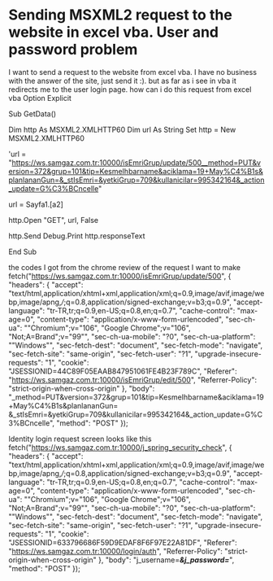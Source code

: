 
# Sending MSXML2 request to the website in excel vba. User and password problem

I want to send a request to the website from excel vba. I have no business with the answer of the site, just send it :). but as far as i see in vba it redirects me to the user login page.
how can i do this request from excel vba
Option Explicit


Sub GetData()


Dim http As MSXML2.XMLHTTP60
Dim url As String
Set http = New MSXML2.XMLHTTP60

'url = "https://ws.samgaz.com.tr:10000/isEmriGrup/update/500__method=PUT&version=372&grup=101&tip=KesmeIhbarname&aciklama=19+May%C4%B1s&planlananGun=&_stIsEmri=&yetkiGrup=709&kullanicilar=995342164&_action_update=G%C3%BCncelle"

url = Sayfa1.[a2]

http.Open "GET", url, False

http.Send
Debug.Print http.responseText


End Sub


the codes I got from the chrome review of the request I want to make
fetch("https://ws.samgaz.com.tr:10000/isEmriGrup/update/500", {
  "headers": {
    "accept": "text/html,application/xhtml+xml,application/xml;q=0.9,image/avif,image/webp,image/apng,*/*;q=0.8,application/signed-exchange;v=b3;q=0.9",
    "accept-language": "tr-TR,tr;q=0.9,en-US;q=0.8,en;q=0.7",
    "cache-control": "max-age=0",
    "content-type": "application/x-www-form-urlencoded",
    "sec-ch-ua": "\"Chromium\";v=\"106\", \"Google Chrome\";v=\"106\", \"Not;A=Brand\";v=\"99\"",
    "sec-ch-ua-mobile": "?0",
    "sec-ch-ua-platform": "\"Windows\"",
    "sec-fetch-dest": "document",
    "sec-fetch-mode": "navigate",
    "sec-fetch-site": "same-origin",
    "sec-fetch-user": "?1",
    "upgrade-insecure-requests": "1",
    "cookie": "JSESSIONID=44C89F05EAAB847951061FE4B23F789C",
    "Referer": "https://ws.samgaz.com.tr:10000/isEmriGrup/edit/500",
    "Referrer-Policy": "strict-origin-when-cross-origin"
  },
  "body": "_method=PUT&version=372&grup=101&tip=KesmeIhbarname&aciklama=19+May%C4%B1s&planlananGun=
&_stIsEmri=&yetkiGrup=709&kullanicilar=995342164&_action_update=G%C3%BCncelle",
  "method": "POST"
});

Identity login request screen looks like this
fetch("https://ws.samgaz.com.tr:10000/j_spring_security_check", {
  "headers": {
    "accept": "text/html,application/xhtml+xml,application/xml;q=0.9,image/avif,image/webp,image/apng,*/*;q=0.8,application/signed-exchange;v=b3;q=0.9",
    "accept-language": "tr-TR,tr;q=0.9,en-US;q=0.8,en;q=0.7",
    "cache-control": "max-age=0",
    "content-type": "application/x-www-form-urlencoded",
    "sec-ch-ua": "\"Chromium\";v=\"106\", \"Google Chrome\";v=\"106\", \"Not;A=Brand\";v=\"99\"",
    "sec-ch-ua-mobile": "?0",
    "sec-ch-ua-platform": "\"Windows\"",
    "sec-fetch-dest": "document",
    "sec-fetch-mode": "navigate",
    "sec-fetch-site": "same-origin",
    "sec-fetch-user": "?1",
    "upgrade-insecure-requests": "1",
    "cookie": "JSESSIONID=633796686F59D9EDAF8F6F97E22A81DF",
    "Referer": "https://ws.samgaz.com.tr:10000/login/auth",
    "Referrer-Policy": "strict-origin-when-cross-origin"
  },
  "body": "j_username=*******&j_password=*******",
  "method": "POST"
});


        